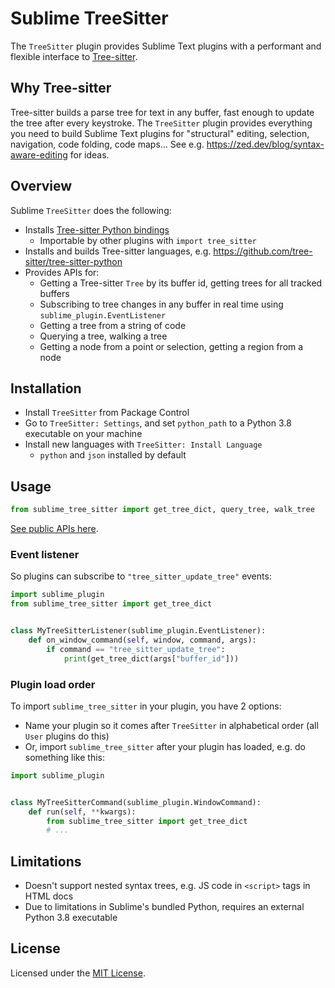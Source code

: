 # Sublime TreeSitter

The `TreeSitter` plugin provides Sublime Text plugins with a performant and flexible interface to [Tree-sitter](https://tree-sitter.github.io/tree-sitter/).

## Why Tree-sitter

Tree-sitter builds a parse tree for text in any buffer, fast enough to update the tree after every keystroke. The `TreeSitter` plugin provides everything you need to build Sublime Text plugins for "structural" editing, selection, navigation, code folding, code maps… See e.g. https://zed.dev/blog/syntax-aware-editing for ideas.

## Overview

Sublime `TreeSitter` does the following:

- Installs [Tree-sitter Python bindings](https://github.com/tree-sitter/py-tree-sitter)
    - Importable by other plugins with `import tree_sitter`
- Installs and builds Tree-sitter languages, e.g. https://github.com/tree-sitter/tree-sitter-python
- Provides APIs for:
    - Getting a Tree-sitter `Tree` by its buffer id, getting trees for all tracked buffers
    - Subscribing to tree changes in any buffer in real time using `sublime_plugin.EventListener`
    - Getting a tree from a string of code
    - Querying a tree, walking a tree
    - Getting a node from a point or selection, getting a region from a node

## Installation

- Install `TreeSitter` from Package Control
- Go to `TreeSitter: Settings`, and set `python_path` to a Python 3.8 executable on your machine
- Install new languages with `TreeSitter: Install Language`
    - `python` and `json` installed by default

## Usage

```py
from sublime_tree_sitter import get_tree_dict, query_tree, walk_tree
```

[See public APIs here](./src/lib/sublime_tree_sitter/__init__.py).

### Event listener

So plugins can subscribe to `"tree_sitter_update_tree"` events:

```py
import sublime_plugin
from sublime_tree_sitter import get_tree_dict


class MyTreeSitterListener(sublime_plugin.EventListener):
    def on_window_command(self, window, command, args):
        if command == "tree_sitter_update_tree":
            print(get_tree_dict(args["buffer_id"]))
```

### Plugin load order

To import `sublime_tree_sitter` in your plugin, you have 2 options:

- Name your plugin so it comes after `TreeSitter` in alphabetical order (all `User` plugins do this)
- Or, import `sublime_tree_sitter` after your plugin has loaded, e.g. do something like this:

```py
import sublime_plugin


class MyTreeSitterCommand(sublime_plugin.WindowCommand):
    def run(self, **kwargs):
        from sublime_tree_sitter import get_tree_dict
        # ...
```

## Limitations

- Doesn't support nested syntax trees, e.g. JS code in `<script>` tags in HTML docs
- Due to limitations in Sublime's bundled Python, requires an external Python 3.8 executable

## License

Licensed under the [MIT License](https://opensource.org/licenses/MIT).
